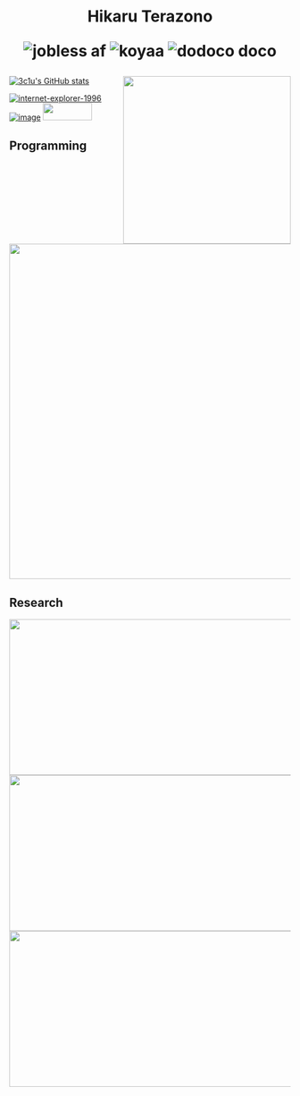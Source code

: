 <h1 align="center">Hikaru Terazono

![jobless af](https://img.shields.io/badge/status-jobless-green?style=flat-square)
![koyaa](https://img.shields.io/badge/yae%20miko-🦊-pink?style=flat-square)
![dodoco doco](https://img.shields.io/badge/dodoco-doco-red?style=flat-square)

</h1>

<div>

<img align="right" src="https://user-images.githubusercontent.com/298748/197400909-1ea1e55b-6a54-48d4-b647-d3655c856701.png" width=300 />

[![3c1u's GitHub stats](https://github-readme-stats.vercel.app/api?username=3c1u&theme=onedark)](https://github.com/anuraghazra/github-readme-stats)

[![internet-explorer-1996](https://user-images.githubusercontent.com/298748/197399893-d0081b44-9d70-41a0-9ba5-dde52eb98a0e.gif)](https://www.mozilla.org/firefox/new/)
[![image](https://user-images.githubusercontent.com/298748/197400262-d5b555b5-7df8-4d47-961b-1e36aa32e7b9.png)](https://www.mozilla.org/firefox/new/)
<a href="http://www.theoldnet.com/#frombadge" title="Are you tired of this new Internet yet? Time to Get TheOldNet!">
<img src="https://theoldnet.com/images/theoldnetanimblur2.gif" width="88" height="31" border=0>
</a>

</div>

## Programming
<img src="https://user-images.githubusercontent.com/298748/197401381-5c35d8a4-3999-488f-8af5-2d7ae44ddf6c.png" width="600" />

## Research
<img src="https://user-images.githubusercontent.com/298748/197401186-1b950149-3088-4066-8f40-3a15f9f50665.png" width=600 height=279 />
<img src="https://user-images.githubusercontent.com/298748/197401199-bf4ba463-4d65-45a2-930a-a570090d3ce9.png" width=600 height=279 />
<img src="https://user-images.githubusercontent.com/298748/197401799-59602512-de98-4089-9a9c-68bc76a2c264.jpg" width=600 height=279 />
